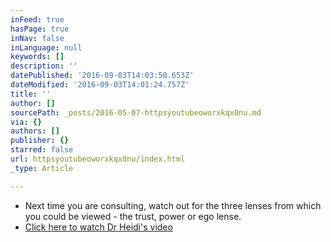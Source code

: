 ```yaml
---
inFeed: true
hasPage: true
inNav: false
inLanguage: null
keywords: []
description: ''
datePublished: '2016-09-03T14:03:50.653Z'
dateModified: '2016-09-03T14:01:24.757Z'
title: ''
author: []
sourcePath: _posts/2016-05-07-httpsyoutubeoworxkqx0nu.md
via: {}
authors: []
publisher: {}
starred: false
url: httpsyoutubeoworxkqx0nu/index.html
_type: Article

---
```

* Next time you are consulting, watch out for the three lenses from which you could be viewed - the trust, power or ego lense.
* [Click here to watch Dr Heidi's video][0]

[0]: null